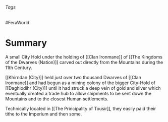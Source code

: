 ###### Tags

#FeraWorld

# Summary
A small City Hold under the holding of [[Clan Ironmane]] of [[The Kingdoms of the Dwarves (Nation)]] carved out directly from the Mountains during the 11th Century.

[[Khirndan (City)]] held just over two thousand Dwarves of [[Clan Ironmane]] and had begun as a mining colony of the bigger City-Hold of [[Daghlodihr (City)]] until it had struck a deep vein of gold and silver which eventually created a trade hub to allow shipments to be sent down the Mountains and to the closest Human settlements. 

Technically located in [[The Principality of Tousir]], they easily paid their tithe to the Imperium and then some.